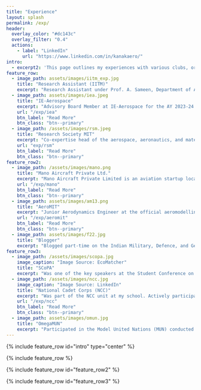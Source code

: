 ```yaml
---
title: "Experience"
layout: splash
permalink: /exp/
header:
  overlay_color: "#dc143c"
  overlay_filter: "0.4"
  actions:
    - label: "LinkedIn"
      url: "https://www.linkedin.com/in/kanakaero/"
intro: 
  - excerpt2: 'This page outlines my experiences with various clubs, organizations, and other professional engagements'
feature_row:
  - image_path: assets/images/iitm_exp.jpg
    title: "Research Assistant (IITM)"
    excerpt: "Research Assistant under Prof. A. Sameen, Department of Aerospace Engineering at the Indian Institute of Technology, Madras.<br><br><b>Date:</b> Ongoing"
  - image_path: assets/images/iea.jpeg
    title: "IE-Aerospace"
    excerpt: "Advisory Board Member at IE-Aerospace for the AY 2023-24. <br> <b>Date:</b> September 2024<br><br>"
    url: "/exp/iea"
    btn_label: "Read More"
    btn_class: "btn--primary"
  - image_path: /assets/images/rsm.jpeg
    title: "Research Society MIT"
    excerpt: "Co-expertise head of the aerospace, aeronautics, and material sciences domains at Manipal’s official student research body for the AY 2023-24.<br> <b>Date:</b> September 2024"
    url: "exp/rsm"
    btn_label: "Read More"
    btn_class: "btn--primary"
feature_row2:
  - image_path: /assets/images/mano.png
    title: "Mano Aircraft Private Ltd."
    excerpt: "Mano Aircraft Private Limited is an aviation startup located in Coimbatore, India and operates in the homebuilt aircraft segment of the industry.<br> <b>Date:</b> May 2023<br>"
    url: "/exp/mano"
    btn_label: "Read More"
    btn_class: "btn--primary"
  - image_path: assets/images/am13.png
    title: "AeroMIT"
    excerpt: "Junior Aerodynamics Engineer at the official aeromodelling team of the Manipal Institute of technology, Manipal, India. <br> <b>Date:</b> April 2023"
    url: "/exp/aeromit"
    btn_label: "Read More"
    btn_class: "btn--primary"
  - image_path: assets/images/f22.jpg
    title: "Blogger"
    excerpt: "Blogged part-time on the Indian Military, Defence, and Geopolitics for the <a href=\"https://manipalblog.com/author/kanak-agarwal/\" target=\"_blank\">ManipalBlog</a> and <a href=\"https://www.defencexp.com/author/kanak-agarwal/\" target=\"_blank\">DefenceXP</a> websites.<br><b>Date:</b> 2023"
feature_row3:
  - image_path: /assets/images/scopa.jpg
    image_caption: "Image Source: EcoMatcher"
    title: "SCoPA"
    excerpt: "Was one of the key speakers at the Student Conference on the Paris Agreement (SCoPA), where my school represented India. I spoke on a global platform about India’s climate issues and what we as a country are doing to mitigate these problems.<br> <b>Date:</b> March 2020"
  - image_path: /assets/images/ncc.jpg
    image_caption: "Image Source: LinkedIn"
    title: "National Cadet Corps (NCC)"
    excerpt: "Was part of the NCC unit at my school. Actively participated in various camps, rallies, and social awareness drives.<br> <b>Date:</b> April 2018"
    url: "/exp/ncc"
    btn_label: "Read More"
    btn_class: "btn--primary"
  - image_path: assets/images/omun.jpg
    title: "OmegaMUN"
    excerpt: "Participated in the Model United Nations (MUN) conducted by my school. Represented Canada, and the topic of the MUN was whether Weapons of Mass Destruction (WMD) should be banned. All the countries reached a consensus and a resolution was drafted.<br> <b>Date:</b> April 2018<br>"
---
```


{% include feature_row id="intro" type="center" %}

{% include feature_row %}

{% include feature_row id="feature_row2" %}

{% include feature_row id="feature_row3" %}